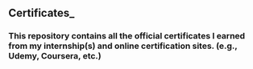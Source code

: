 ## Certificates_

### This repository contains all the official certificates I earned from my internship(s) and online certification sites. (e.g., Udemy, Coursera, etc.)
